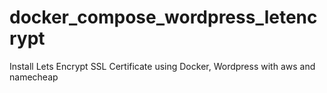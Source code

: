 # docker_compose_wordpress_letencrypt
Install Lets Encrypt SSL Certificate using Docker, Wordpress with aws and namecheap 
